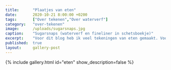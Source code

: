 ```yaml
---
title:      "Plaatjes van eten"
date:       2020-10-21 8:00:00 +0200
tags:       ["Over tekenen","Over waterverf"]
category:   "over-tekenen"
image:      /uploads/sugarsnaps.jpg
caption:    "Sugarsnaps (waterverf en fineliner in schetsboekje)"
excerpt:    "Voor dit blog heb ik veel tekeningen van eten gemaakt. Vooral groentes en fruit heb ik nagetekend en geschilderd. Ik ben erg geïnspireerd door urban sketchers. Vooral de wildere en losse tekeningen vind ik gaaf. Dat is eigenlijk moeilijker dan heel precies. Gek hè. Maar er zitten ook experimenten met houtskool, pastelkrijtjes en een werkje met acrylverf bij."
published:  true
layout:     gallery-post
---
```


{% include gallery.html id="eten" show_description=false %}

